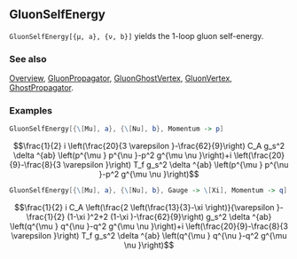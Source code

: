 ## GluonSelfEnergy

`GluonSelfEnergy[{μ, a}, {ν, b}]` yields the 1-loop gluon self-energy.

### See also

[Overview](Extra/FeynCalc.md), [GluonPropagator](GluonPropagator.md), [GluonGhostVertex](GluonGhostVertex.md), [GluonVertex](GluonVertex.md), [GhostPropagator](GhostPropagator.md).

### Examples

```mathematica
GluonSelfEnergy[{\[Mu], a}, {\[Nu], b}, Momentum -> p]
```

$$\frac{1}{2} i \left(\frac{20}{3 \varepsilon }-\frac{62}{9}\right) C_A g_s^2 \delta ^{ab} \left(p^{\mu } p^{\nu }-p^2 g^{\mu \nu }\right)+i \left(\frac{20}{9}-\frac{8}{3 \varepsilon }\right) T_f g_s^2 \delta ^{ab} \left(p^{\mu } p^{\nu }-p^2 g^{\mu \nu }\right)$$

```mathematica
GluonSelfEnergy[{\[Mu], a}, {\[Nu], b}, Gauge -> \[Xi], Momentum -> q]
```

$$\frac{1}{2} i C_A \left(\frac{2 \left(\frac{13}{3}-\xi \right)}{\varepsilon }-\frac{1}{2} (1-\xi )^2+2 (1-\xi )-\frac{62}{9}\right) g_s^2 \delta ^{ab} \left(q^{\mu } q^{\nu }-q^2 g^{\mu \nu }\right)+i \left(\frac{20}{9}-\frac{8}{3 \varepsilon }\right) T_f g_s^2 \delta ^{ab} \left(q^{\mu } q^{\nu }-q^2 g^{\mu \nu }\right)$$
